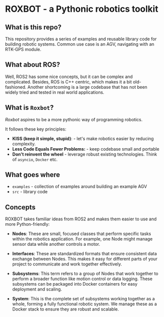 # ROXBOT - a Pythonic robotics toolkit

## What is this repo?

This repository provides a series of examples and reusable library code for building robotic systems.
Common use case is an AGV, navigating with an RTK-GPS module.


## What about ROS?

Well, ROS2 has some nice concepts, but it can be complex and complicated. Besides, ROS is C++ centric, which makes it a bit old-fashioned. Another shortcoming is a large codebase that has not been widely tried and tested in real world applications.

## What is `Roxbot`?

*Roxbot* aspires to be a more pythonic way of programming robotics.

It follows these key principles:

* **KISS (keep it simple, stupid)**: - let's make robotics easier by reducing complexity.
* **Less Code Equals Fewer Problems:** - keep codebase small and portable
* **Don't reinvent the wheel** - leverage robust existing technologies. Think of `asyncio`, `Docker` etc.

## What goes where

* `examples` - collection of examples around building an example AGV
* `src` - library code


## Concepts

ROXBOT takes familiar ideas from ROS2 and makes them easier to use and more Python-friendly:

- **Nodes**: These are small, focused classes that perform specific tasks within the robotics application. For example, one Node might manage sensor data while another controls a motor.

- **Interfaces**: These are standardized formats that ensure consistent data exchange between Nodes. This makes it easy for different parts of your project to communicate and work together effectively.

- **Subsystems**: This term refers to a group of Nodes that work together to perform a broader function like motion control or data logging. These subsystems can be packaged into Docker containers for easy deployment and scaling.

- **System**: This is the complete set of subsystems working together as a whole, forming a fully functional robotic system. We manage these as a Docker stack to ensure they are robust and scalable.
